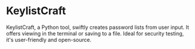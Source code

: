 # KeylistCraft
KeylistCraft, a Python tool, swiftly creates password lists from user input. It offers viewing in the terminal or saving to a file. Ideal for security testing, it's user-friendly and open-source.
